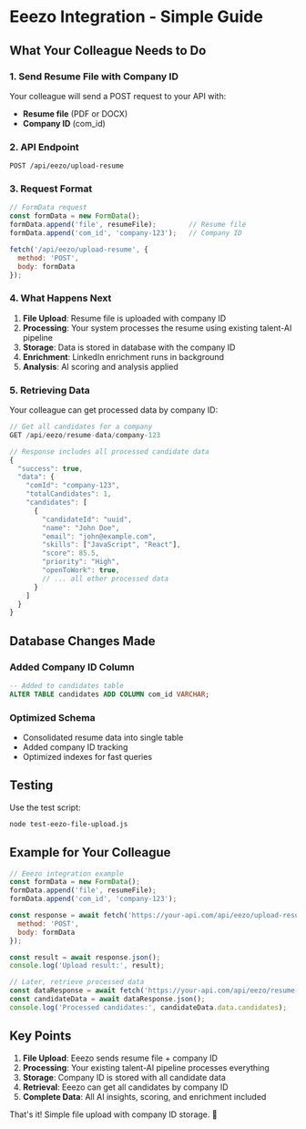 # Eeezo Integration - Simple Guide

## What Your Colleague Needs to Do

### 1. Send Resume File with Company ID

Your colleague will send a POST request to your API with:
- **Resume file** (PDF or DOCX)
- **Company ID** (com_id)

### 2. API Endpoint

```
POST /api/eezo/upload-resume
```

### 3. Request Format

```javascript
// FormData request
const formData = new FormData();
formData.append('file', resumeFile);        // Resume file
formData.append('com_id', 'company-123');   // Company ID

fetch('/api/eezo/upload-resume', {
  method: 'POST',
  body: formData
});
```

### 4. What Happens Next

1. **File Upload**: Resume file is uploaded with company ID
2. **Processing**: Your system processes the resume using existing talent-AI pipeline
3. **Storage**: Data is stored in database with the company ID
4. **Enrichment**: LinkedIn enrichment runs in background
5. **Analysis**: AI scoring and analysis applied

### 5. Retrieving Data

Your colleague can get processed data by company ID:

```javascript
// Get all candidates for a company
GET /api/eezo/resume-data/company-123

// Response includes all processed candidate data
{
  "success": true,
  "data": {
    "comId": "company-123",
    "totalCandidates": 1,
    "candidates": [
      {
        "candidateId": "uuid",
        "name": "John Doe",
        "email": "john@example.com",
        "skills": ["JavaScript", "React"],
        "score": 85.5,
        "priority": "High",
        "openToWork": true,
        // ... all other processed data
      }
    ]
  }
}
```

## Database Changes Made

### Added Company ID Column

```sql
-- Added to candidates table
ALTER TABLE candidates ADD COLUMN com_id VARCHAR;
```

### Optimized Schema

- Consolidated resume data into single table
- Added company ID tracking
- Optimized indexes for fast queries

## Testing

Use the test script:

```bash
node test-eezo-file-upload.js
```

## Example for Your Colleague

```javascript
// Eeezo integration example
const formData = new FormData();
formData.append('file', resumeFile);
formData.append('com_id', 'company-123');

const response = await fetch('https://your-api.com/api/eezo/upload-resume', {
  method: 'POST',
  body: formData
});

const result = await response.json();
console.log('Upload result:', result);

// Later, retrieve processed data
const dataResponse = await fetch('https://your-api.com/api/eezo/resume-data/company-123');
const candidateData = await dataResponse.json();
console.log('Processed candidates:', candidateData.data.candidates);
```

## Key Points

1. **File Upload**: Eeezo sends resume file + company ID
2. **Processing**: Your existing talent-AI pipeline processes everything
3. **Storage**: Company ID is stored with all candidate data
4. **Retrieval**: Eeezo can get all candidates by company ID
5. **Complete Data**: All AI insights, scoring, and enrichment included

That's it! Simple file upload with company ID storage. 🚀
